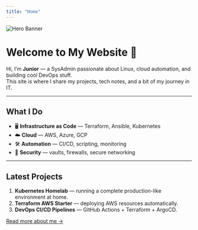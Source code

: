 ```yaml
---
title: "Home"
---
```


![Hero Banner](/images/hero.jpg)

# Welcome to My Website 👋

Hi, I’m **Junior** — a SysAdmin passionate about Linux, cloud automation, and building cool DevOps
stuff.  
This site is where I share my projects, tech notes, and a bit of my journey in IT.

---

## What I Do

- 🖥️ **Infrastructure as Code** — Terraform, Ansible, Kubernetes
- ☁️ **Cloud** — AWS, Azure, GCP
- 🛠️ **Automation** — CI/CD, scripting, monitoring
- 🔐 **Security** — vaults, firewalls, secure networking

---

## Latest Projects

1. **Kubernetes Homelab** — running a complete production-like environment at home.
2. **Terraform AWS Starter** — deploying AWS resources automatically.
3. **DevOps CI/CD Pipelines** — GitHub Actions + Terraform + ArgoCD.

[Read more about me →](/about)
